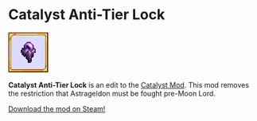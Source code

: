 ﻿# Catalyst Anti-Tier Lock

![Catalyst Anti-Tier Lock mod icon](icon.png)

**Catalyst Anti-Tier Lock** is an edit to the [Catalyst Mod](https://steamcommunity.com/sharedfiles/filedetails/?id=2838015851). This mod removes the restriction that Astrageldon must be fought pre-Moon Lord.

[Download the mod on Steam!](https://steamcommunity.com/sharedfiles/filedetails/?id=)